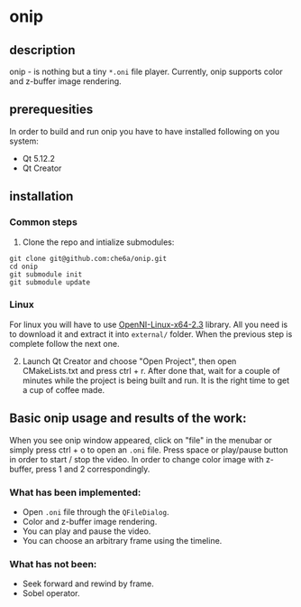 # onip 

## description

onip - is nothing but a tiny `*.oni` file player. Currently, onip supports color and z-buffer image rendering.

## prerequesities

In order to build and run onip you have to have installed following on you system:

* Qt 5.12.2
* Qt Creator

## installation

### Common steps

1. Clone the repo and intialize submodules:

```
git clone git@github.com:che6a/onip.git
cd onip
git submodule init
git submodule update
```

### Linux
For linux you will have to use [OpenNI-Linux-x64-2.3](https://github.com/choonyip/OpenNI-Linux-x64-2.3) library. All you need is to download it and extract it into `external/` folder. When the previous step is complete follow the next one.

2. Launch Qt Creator and choose "Open Project", then open CMakeLists.txt and press ctrl + r. After done that, wait for a couple of minutes while the project is being built and run. It is the right time to get a cup of coffee made.

## Basic onip usage and results of the work:

When you see onip window appeared, click on "file" in the menubar or simply press ctrl + o to open an `.oni` file.
Press space or play/pause button in order to start / stop the video.
In order to change color image with z-buffer, press 1 and 2 correspondingly.

### What has been implemented:
- Open `.oni` file through the `QFileDialog`.
- Color and z-buffer image rendering.
- You can play and pause the video.
- You can choose an arbitrary frame using the timeline.

### What has not been:
- Seek forward and rewind by frame.
- Sobel operator.
